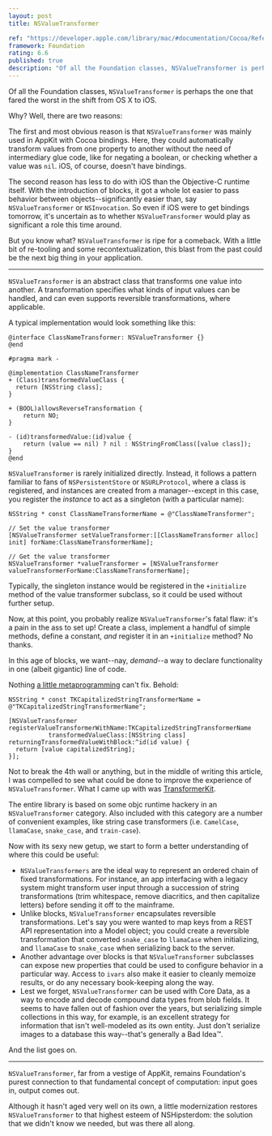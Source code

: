 ```yaml
---
layout: post
title: NSValueTransformer

ref: "https://developer.apple.com/library/mac/#documentation/Cocoa/Reference/Foundation/Classes/NSValueTransformer_Class/Reference/Reference.html"
framework: Foundation
rating: 6.6
published: true
description: "Of all the Foundation classes, NSValueTransformer is perhaps the one that fared the worst in the shift from OS X to iOS. But you know what? It's ripe for a comeback. With a little bit of re-tooling and some recontextualization, this blast from the past could be the next big thing in your application."
---
```


Of all the Foundation classes, `NSValueTransformer` is perhaps the one that fared the worst in the shift from OS X to iOS. 

Why? Well, there are two reasons:

The first and most obvious reason is that `NSValueTransformer` was mainly used in AppKit with Cocoa bindings. Here, they could automatically transform values from one property to another without the need of intermediary glue code, like for negating a boolean, or checking whether a value was `nil`. iOS, of course, doesn't have bindings.

The second reason has less to do with iOS than the Objective-C runtime itself. With the introduction of blocks, it got a whole lot easier to pass behavior between objects--significantly easier than, say `NSValueTransformer` or `NSInvocation`. So even if iOS were to get bindings tomorrow, it's uncertain as to whether `NSValueTransformer` would play as significant a role this time around.

But you know what? `NSValueTransformer` is ripe for a comeback. With a little bit of re-tooling and some recontextualization, this blast from the past could be the next big thing in your application.

---

`NSValueTransformer` is an abstract class that transforms one value into another. A transformation specifies what kinds of input values can be handled, and can even supports reversible transformations, where applicable.

A typical implementation would look something like this:

    @interface ClassNameTransformer: NSValueTransformer {}
    @end

    #pragma mark -

    @implementation ClassNameTransformer
    + (Class)transformedValueClass { 
      return [NSString class]; 
    }

    + (BOOL)allowsReverseTransformation { 
        return NO;
    }
    
    - (id)transformedValue:(id)value {
        return (value == nil) ? nil : NSStringFromClass([value class]);
    }
    @end

`NSValueTransformer` is rarely initialized directly. Instead, it follows a pattern familiar to fans of `NSPersistentStore` or `NSURLProtocol`, where a class is registered, and instances are created from a manager--except in this case, you register the _instance_ to act as a singleton (with a particular name):

    NSString * const ClassNameTransformerName = @"ClassNameTransformer";

    // Set the value transformer
    [NSValueTransformer setValueTransformer:[[ClassNameTransformer alloc] init] forName:ClassNameTransformerName];

    // Get the value transformer
    NSValueTransformer *valueTransformer = [NSValueTransformer valueTransformerForName:ClassNameTransformerName];

Typically, the singleton instance would be registered in the `+initialize` method of the value transformer subclass, so it could be used without further setup.

Now, at this point, you probably realize `NSValueTransformer`'s fatal flaw: it's a pain in the ass to set up! Create a class, implement a handful of simple methods, define a constant, _and_ register it in an `+initialize` method? No thanks.

In this age of blocks, we want--nay, _demand_--a way to declare functionality in one (albeit gigantic) line of code.

Nothing [a little metaprogramming](https://github.com/mattt/TransformerKit/blob/master/TransformerKit/NSValueTransformer%2BTransformerKit.m#L36) can't fix. Behold:

    NSString * const TKCapitalizedStringTransformerName = @"TKCapitalizedStringTransformerName";

    [NSValueTransformer registerValueTransformerWithName:TKCapitalizedStringTransformerName 
               transformedValueClass:[NSString class] 
    returningTransformedValueWithBlock:^id(id value) {
      return [value capitalizedString];
    }];

Not to break the 4th wall or anything, but in the middle of writing this article, I was compelled to see what could be done to improve the experience of `NSValueTransformer`. What I came up with was [TransformerKit](https://github.com/mattt/TransformerKit).

The entire library is based on some objc runtime hackery in an `NSValueTransformer` category. Also included with this category are a number of convenient examples, like string case transformers (i.e. `CamelCase`, `llamaCase`, `snake_case`, and `train-case`).

Now with its sexy new getup, we start to form a better understanding of where this could be useful:

- `NSValueTransformers` are the ideal way to represent an ordered chain of fixed transformations. For instance, an app interfacing with a legacy system might transform user input through a succession of string transformations (trim whitespace, remove diacritics, and then capitalize letters) before sending it off to the mainframe.
- Unlike blocks, `NSValueTransformer` encapsulates reversible transformations. Let's say you were wanted to map keys from a REST API representation into a Model object; you could create a reversible transformation that converted `snake_case` to `llamaCase` when initializing, and `llamaCase` to `snake_case` when serializing back to the server.
- Another advantage over blocks is that `NSValueTransformer` subclasses can expose new properties that could be used to configure behavior in a particular way. Access to `ivars` also make it easier to cleanly memoize results, or do any necessary book-keeping along the way.
- Lest we forget, `NSValueTransformer` can be used with Core Data, as a way to encode and decode compound data types from blob fields. It seems to have fallen out of fashion over the years, but serializing simple collections in this way, for example, is an excellent strategy for information that isn't well-modeled as its own entity. Just don't serialize images to a database this way--that's generally a Bad Idea™. 

And the list goes on.

---

`NSValueTransformer`, far from a vestige of AppKit, remains Foundation's purest connection to that fundamental concept of computation: input goes in, output comes out.

Although it hasn't aged very well on its own, a little modernization restores `NSValueTransformer` to that highest esteem of NSHipsterdom: the solution that we didn't know we needed, but was there all along.
